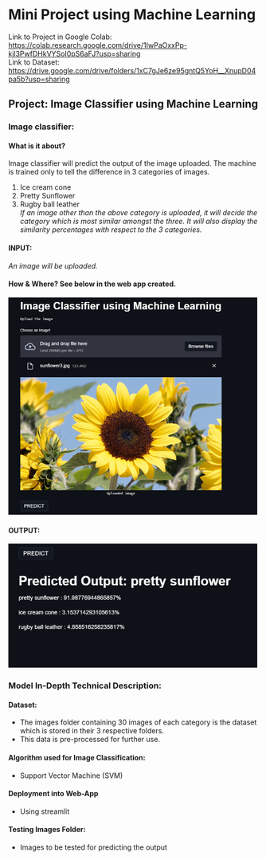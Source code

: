 # Mini Project using Machine Learning
Link to Project in Google Colab: https://colab.research.google.com/drive/1IwPaOxxPp-kjl3PwfDHkVYSoI0pS6aFJ?usp=sharing  <br/>
Link to Dataset: https://drive.google.com/drive/folders/1xC7gJe6ze95gntQ5YoH__XnupD04pa5b?usp=sharing
## Project: Image Classifier using Machine Learning
### **Image classifier**:
#### What is it about?
Image classifier will predict the output of the image uploaded.
The machine is trained only to tell the difference in 3 categories of images.
1. Ice cream cone
2. Pretty Sunflower
3. Rugby ball leather<br/>
*If an image other than the above category is uploaded, it will decide the category which is most similar amongst the three. It will also display the similarity percentages with respect to the 3 categories.*
#### INPUT: 
_An image will be uploaded._
#### How & Where? See below in the web app created.
<img src="Screenshots/Input1.jpg"
width = "500"/>

#### OUTPUT:

<img src="Screenshots/Output1.jpg"
width = "500"/>

### Model In-Depth Technical Description:

#### Dataset:
 - The images folder containing 30 images of each category is the dataset which is stored in their 3 respective folders.
 - This data is pre-processed for further use.

#### Algorithm used for Image Classification:
 - Support Vector Machine (SVM)

#### Deployment into Web-App
 - Using streamlit 

#### Testing Images Folder:
 - Images to be tested for predicting the output
